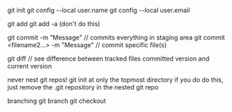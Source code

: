 git init
git config --local user.name
git config --local user.email

git add <filename>
git add -a (don't do this)

git commit -m "Message" // commits everything in staging area
git commit <filename1> <filename2...> -m "Message" // commit specific file(s)

git diff // see difference between tracked files committed version and current version

never nest git repos!
git init at only the topmost directory
if you do do this, just remove the .git repository in the nested git repo

branching
git branch
git checkout <branchname>
